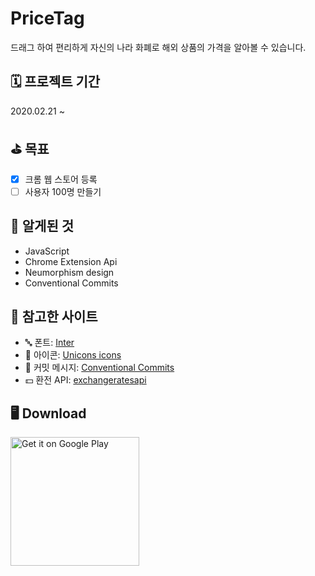 # PriceTag

드래그 하여 편리하게 자신의 나라 화폐로 해외 상품의 가격을 알아볼 수 있습니다.

## 🗓 프로젝트 기간
2020.02.21 ~ 

## ⛳️ 목표
- [x] 크롬 웹 스토어 등록
- [ ] 사용자 100명 만들기

## 🔬 알게된 것
- JavaScript
- Chrome Extension Api
- Neumorphism design
- Conventional Commits

## 🔭 참고한 사이트
- 🔤 폰트: [Inter](https://rsms.me/inter/)
- 🚮 아이콘: [Unicons icons](https://iconscout.com/unicons)
- 💬 커밋 메시지: [Conventional Commits](https://www.conventionalcommits.org/ko/v1.0.0-beta.4/)
- 💵 환전 API: [exchangeratesapi](https://exchangeratesapi.io/)

## 🖥 Download
<a href='https://chrome.google.com/webstore/detail/pricetag/cgpaenefnoalohncgpccibllnlhlmlag?utm_source=chrome-ntp-icon'><img alt='Get it on Google Play' src='https://developer.chrome.com/webstore/images/ChromeWebStore_Badge_v2_496x150.png' width="206px"/></a>
